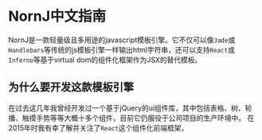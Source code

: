 # NornJ中文指南
NornJ是一款轻量级且多用途的javascript模板引擎。它不仅可以像`Jade`或`Handlebars`等传统的js模板引擎一样输出html字符串，还可以支持`React`或`Inferno`等基于virtual dom的组件化框架作为JSX的替代模板。

## 为什么要开发这款模板引擎
在过去这几年我曾经开发过一个基于jQuery的ui组件库，其中包括表格、树、轮播、触摸手势等等大概十多个组件，目前它仍服役于公司项目的生产环境中。
在2015年时我有幸了解并关注了`React`这个组件化前端框架，
